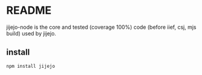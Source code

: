 # README

jijejo-node is the core and tested (coverage 100%) code (before iief, csj, mjs build) used by jijejo.

## install

``npm install jijejo``
